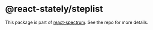 # @react-stately/steplist

This package is part of [react-spectrum](https://github.com/adobe/react-spectrum). See the repo for more details.
